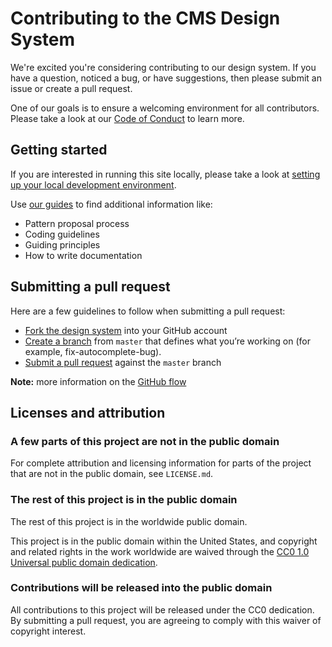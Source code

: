 # Contributing to the CMS Design System 

We're excited you're considering contributing to our design system. If you have a question, noticed a bug, or have suggestions, then please submit an issue or create a pull request.

One of our goals is to ensure a welcoming environment for all contributors.
Please take a look at our [Code of Conduct](CODE_OF_CONDUCT.md) to learn more.

## Getting started

If you are interested in running this site locally, please take a look at [setting up your local development environment](/README.md#running-locally).

Use [our guides](https://github.com/CMSgov/design-system/tree/master/guides) to find additional information like:

* Pattern proposal process
* Coding guidelines
* Guiding principles
* How to write documentation

## Submitting a pull request

Here are a few guidelines to follow when submitting a pull request:

* [Fork the design system](https://guides.github.com/activities/forking/) into your GitHub account
* [Create a branch](https://help.github.com/en/articles/creating-and-deleting-branches-within-your-repository) from `master` that defines what you’re working on (for example, fix-autocomplete-bug).
* [Submit a pull request](https://help.github.com/en/articles/creating-a-pull-request) against the `master` branch

**Note:** more information on the [GitHub flow](https://guides.github.com/introduction/flow/)

## Licenses and attribution

### A few parts of this project are not in the public domain

For complete attribution and licensing information for parts of the project that are not in the public domain, see `LICENSE.md`.

### The rest of this project is in the public domain

The rest of this project is in the worldwide public domain.

This project is in the public domain within the United States, and
copyright and related rights in the work worldwide are waived through
the [CC0 1.0 Universal public domain dedication](https://creativecommons.org/publicdomain/zero/1.0/).

### Contributions will be released into the public domain

All contributions to this project will be released under the CC0
dedication. By submitting a pull request, you are agreeing to comply
with this waiver of copyright interest.
